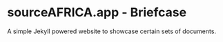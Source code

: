 # sourceAFRICA.app - Briefcase
A simple Jekyll powered website to showcase certain sets of documents.
